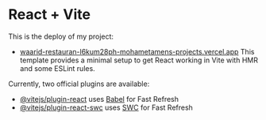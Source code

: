 # React + Vite
This is the deploy of my project:
- [waarid-restauran-l6kum28ph-mohametamens-projects.vercel.app](http://waarid-restauran-l6kum28ph-mohametamens-projects.vercel.app)
This template provides a minimal setup to get React working in Vite with HMR and some ESLint rules.

Currently, two official plugins are available:

- [@vitejs/plugin-react](https://github.com/vitejs/vite-plugin-react/blob/main/packages/plugin-react/README.md) uses [Babel](https://babeljs.io/) for Fast Refresh
- [@vitejs/plugin-react-swc](https://github.com/vitejs/vite-plugin-react-swc) uses [SWC](https://swc.rs/) for Fast Refresh
